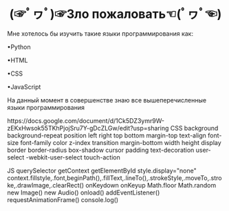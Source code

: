<div align='center'>
  <h1>(☞ﾟヮﾟ)☞Зло пожаловать☜(ﾟヮﾟ☜)</h1>
</div>
Мне хотелось бы изучить такие языки программирования как:<p>
  •Python<p>
  •HTML<p>
  •CSS<p>
  •JavaScript<p>
  На данный момент в совершенстве знаю все вышеперечисленные языки программирования<p>
  https://docs.google.com/document/d/1Ck5DZ3ymr9W-zEKxHwsok55TKhPjojSru7Y-gDcZLGw/edit?usp=sharing
CSS
background
background-repeat
position
left
right
top
bottom
margin-top
text-align
font-size
font-family
color
z-index
transition
margin-bottom
width
height
display
border
border-radius
box-shadow
cursor
padding
text-decoration
user-select
-webkit-user-select
touch-action


JS
querySelector
getContext
getElementById
style.display="none"
context.fillstyle,.font,beginPath(),.fillText,.lineTo(),.strokeStyle,.moveTo,.stroke,.drawImage,.clearRect()
onKeydown
onKeyup
Math.floor
Math.random
new Image()
new Audio()
onload()
addEventListener()
requestAnimationFrame()
console.log()
